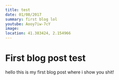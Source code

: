 ```yaml
---
title: test
date: 01/08/2017
summary: first blog lol
youtube: Aooy7iw-7cY
image:
location: 41.383424, 2.154966
---
```


# First blog post test
hello this is my first blog post where i show you shit!